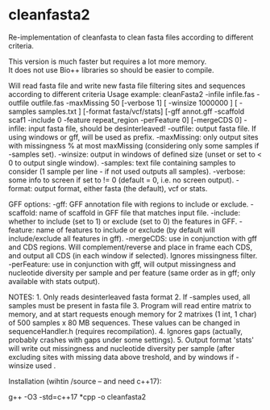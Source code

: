 # cleanfasta2
Re-implementation of cleanfasta to clean fasta files according to different criteria.

This version is much faster but requires a lot more memory.  
It does not use Bio++ libraries so should be easier to compile.  


Will read fasta file and write new fasta file filtering sites and sequences according to different criteria
Usage example: cleanFasta2 -infile infile.fas -outfile outfile.fas -maxMissing 50 [-verbose 1] [ -winsize 1000000 ] [ -samples samples.txt ] [-format fasta/vcf/stats] [-gff annot.gff -scaffold scaf1 -include 0 -feature repeat_region -perFeature 0] [-mergeCDS 0]
-infile: input fasta file, should be desinterleaved!
-outfile: output fasta file. If using windows or gff, will be used as prefix.
-maxMissing: only output sites with missingness % at most maxMissing (considering only some samples if -samples set).
-winsize: output in windows of defined size (unset or set to < 0 to output single window).
-samples: text file containing samples to consider (1 sample per line - if not used outputs all samples).
-verbose: some info to screen if set to != 0 (default = 0, i.e. no screen output).
-format: output format, either fasta (the default), vcf or stats.

GFF options:
-gff: GFF annotation file with regions to include or exclude.
-scaffold: name of scaffold in GFF file that matches input file.
-include: whether to include (set to 1) or exclude (set to 0) the features in GFF.
-feature: name of features to include or exclude (by default will include/exclude all features in gff).
-mergeCDS: use in conjunction with gff and CDS regions. Will complement/reverse and place in frame each CDS, and output all CDS (in each window if selected). Ignores missingness filter.
-perFeature: use in conjunction with gff, will output missingness and nucleotide diversity per sample and per feature (same order as in gff; only available with stats output).

NOTES: 1. Only reads desinterleaved fasta format
       2. If -samples used, all samples must be present in fasta file
       3. Program will read entire matrix to memory, and at start requests enough memory for 2 matrixes (1 int, 1 char) of 500 samples x 80 MB sequences.
          These values can be changed in sequenceHandler.h (requires recompilation).
       4. Ignores gaps (actually, probably crashes with gaps under some settings).
       5. Output format 'stats' will write out missingness and nucleotide diversity per sample (after excluding sites with missing data above treshold, and by windows if -winsize used .



Installation (wihtin /source – and need c++17):  

g++ -O3 -std=c++17 *cpp -o cleanfasta2

